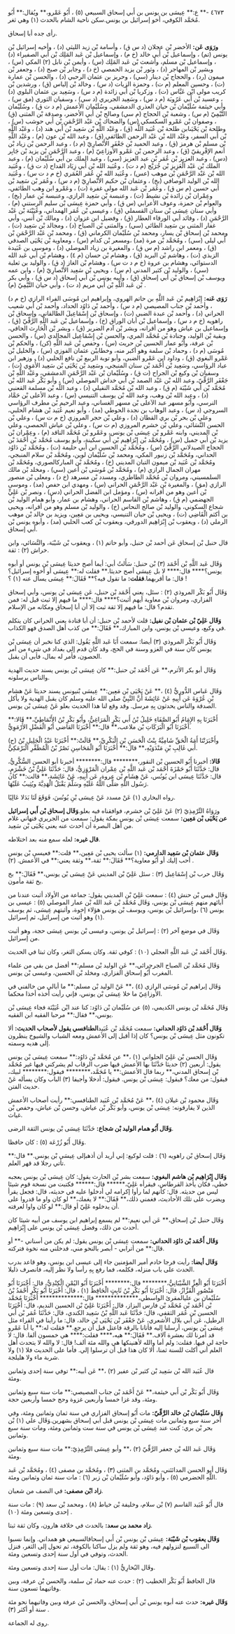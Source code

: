٤٦٧٣ -** ع:** عِيسَى بن يونس بن أَبي إسحاق السبيعي (٥) ، أَبُو عَمْرو،** ويُقال:** أَبُو مُحَمَّد الكوفي، أخو إسرائيل بن يونس.سكن ناحية الشام بالحدث (١) وهي ثغر.

رأى جده أبا إسحاق.

**ورَوَى عَن:** الأخضر بْن عجلان (د س ق) ، وأسامة بْن زيد الليثي (د) ، وأخيه إسرائيل بْن يونس (تم) ، وإسماعيل بْن أَبي خالد (خ م) ، وإسماعيل بْن عَبد المَلِك بْن أَبي الصفيراء (د) ، وإسماعيل بْن مسلم، وأشعث بْن عَبد المَلِك (س) ، وأيمن بْن نابل (٢) المكي (س) ، وبشير بْن المهاجر (د) ، وثور بْن يزيد الحمصي (خ د) ، وجابر بْن صبح (د) ، وجعفر بْن ميمون (رد) ، والحجاج بْن دينار (سي) ، وحريز بن عثمان الرحبي (د) ، والحسن بْن عمارة (ت) ، وحسين المعلم (م ت) ، وحمزة الزيات (د س) ، وخالد بْن إلياس (ق) ، ورشدين بْن كريب مولى ابْن عَبَّاس (ت) ، وزكريا بْن أَبي زائدة (م د س) ، وسَعِيد بن عثمان البلوي (د) ، وعسيد بْن أَبي عَرُوبَة (م د س) ، وسَعِيد الجريري (د سي) ، وسفيان الثوري (مق س) ، وأبي خيثمة سُلَيْمان بْن حيان العذري الدمشقي، وسُلَيْمان الأعمش (م د ت ق) ، وسُلَيْمان التَّيْمِيّ (م س) ، وشعبة بْن الحجاج (م سي) وصالح بْن أَبي الأخضر، وصدقة بْن المثنى (ق) ، وصفوان بْن عَمْرو السكسكي (س) والضحاك بْن عَبْد الرَّحْمَنِ بْن أَبي حوشب (س) ، وطلحة بْن يَحْيَىابن طلحة بْن عُبَيد اللَّه (ق) ، وعَبْد اللَّهِ بْن سَعِيد بْن أَبي هند (د) ، وعَبْد اللَّهِ بْن أَبي السفر، وعَبْد الله بْن عَبْد الرحمن الطائفي (ق) ، وعبد الله بْن عون (م) ، وعَبْد اللَّهِ بْن مسلم بْن هرمز (ق) ، وعبد الحميد بْن جَعْفَر الأَنْصارِيّ (م د) ، وعبد الرحمن بْن زياد بْن أنعم الإفْرِيقيّ (ق) ، وعبد الرحمن بْن عَمْرو الأَوزاعِيّ (م) ، وعبد الرَّحْمَنِ بْن يزيد بْن جَابِر (دس) ، وعبد العزيز بْن عُمَر بْن عبد العزيز (سي) ، وعبد الملك بن أَبي سُلَيْمان (م) ، وعبد الملك بْن عَبْد الْعَزِيزِ بْن جُرَيْج (م د ت) ، وعُبَيد الله بْن أَبي زِيَاد القداح (د ت ق) ، وعُبَيد الله بْن عَبْد الرَّحْمَنِ بْن موهب (عس) ، وعُبَيد الله بْن عُمَر العُمَري (خ م د ت س) ، وعُبَيد الله بْن الوليد الوصافي (بخ) ، وعثمان بْن حكيم الأَنْصارِيّ (م د س) ، وعُمَر بْن سَعِيد بْن أَبي حسين (م س ق) ، وعُمَر بْن عَبد الله مولى غفرة (ت) ، وعَمْرو ابن وهب الطائفي، وعِمْران بْن زائدة بْن نشيط (ت) ، وعنبسة بْن سَعِيد الرازي، وعنبسة بْن عمار (بخ) ، والعوام بْن حمزة، وعوف الأعرابي (س ق) ، وأبي حمزة عِيسَى بْن سليم الرستني (م) ، وأبي سنان عِيسَى بْن سنان القسملي (ق) ، وعيسى بْن عُمَر الهمداني، وعُيَيْنَة بْن عَبْد الرَّحْمَنِ (د) ، وفائد أبي الورقاء العطار (ق) ، وفضيل ابن غزوان (د) ، ومالك بْن أنس، وأبي غفار المثنى بن سَعِيد الطائي (سي) ، والمثنى بْن الصباح (د) ، ومجالد بْن سَعِيد (ت) ، ومحمد بْن إسحاق بْن يسار، ومحمد بْن سُلَيْمان الكرماني (ق) ، ومحمد بْن عَبْد الرَّحْمَنِ بْن أَبي ليلى (سي) ، ومُحَمَّد بْن مرة (مد) ،ومسعر بْن كدام (س) ، ومعاوية بْن يَحْيَى الصدفي (ق) ، ومعمر ابن راشد (م س ق) ، والمغيرة بن زياد الموصلي (د) ، وموسى بن عُبَيدة الزبذي (ت) ، وهاشم بْن البريد (ق) ، وهشام بْن حسان (م ٤) ، وهشام بْن أَبي عَبد الله الدستوائي، وهشام بن عروة (خ م د ت س) ، وهشام بْن الغاز (د ق) ، والوليد بن ثعلبة (سي) ، والوليد بْن كثير المدني (م س) ، ويحيى بْن سَعِيد الأَنْصارِيّ (م) ، وابن عمه ويوسف بْن إسحاق بْن أَبي إسحاق (ق) ، وأبيه يونس بْن أَبي إسحاق (د س ق) ، وأبي بكر بْن عَبد اللَّهِ بْن أَبي مريم (د ت) ، وأبي حيان التَّيْمِيّ (م) .

**رَوَى عَنه:** إِبْرَاهِيم بْن عَبد اللَّهِ بن حاتم الهروي، وإبراهيم ابن مُوسَى الفراء الرازي (خ م د) ، وأحمد بْن جناب المصيصي (م د س) ، وأحمد بْن دَاوُد الحداد، وأحمد بْن أَبي شعيب الحراني (د) ، وأحمد بْن عبدة الضبي (ت) ، وإسحاق بْن إِسْمَاعِيلَ الطالقاني، وإسحاق بْن راهويه (خ م د س) ، وإسماعيل بْن أبان الوراق (خ) ، وإسماعيل بْن عَبد اللَّهِ الرَّقِّيّ (ق) ، وإسماعيل بن عياش وهو من أقرانه، وبشر بْن آدم الضرير (ق) ، وبشر بْن الْحَارِث الحافي، وبقية بْن الوليد، وجنادة بْن مُحَمَّد المري، والحسن بْن إِسْمَاعِيل المجالدي (س) ، والحسن بْن عرفة، وأَبُو عمار الحسين بْن حريث (س) ، وحفص بْن عَبد اللَّهِ (كن) ، والحكم بْن مُوسَى (م د) ، وحماد بْن سلمة وهو أكبر منه، وخطاببْن عثمان الفوزي (س) ، والخليل بْن عَمْرو البغوي (ق) ، وداود ابن عَمْرو الضبي، وأبو توبة الربيع بْن نافع الحلبي (د) ، وزهير ابن عباد الرؤاسي، وسَعِيد بْن أَحْمَد بْن سنان المنبجي، وسَعِيد بْن يَحْيَى بْن سَعِيد الأُمَوِي (ت) ، وسفيان بْن وكيع بْن الجراح (ت ق) ، وسُلَيْمان بْن عَبْد الرَّحْمَنِ الدمشقي، وعَبْد اللَّهِ بْن جَعْفَر الرَّقِّيّ، وعبد الله بْن عَبْد الصمد بْن أَبي خداش الموصلي (س) ، وأبو بَكْر عَبد الله بْن مُحَمَّد بْن أَبي شَيْبَة (م ق) ، وعبد الله بْن مُحَمَّد النفيلي (د) ، وعبد اللَّه بْن مسلمة القعنبي (د) ، وعبد الله بْن وهب، وعبد الله بْن يوسف التنيسي (س) ، وعبد الأعلى بْن حَمَّاد النرسي، وأَبُو مسهر عبد الآعلى بْن مسهر الغساني، وعبد الرحيم بْن مطرف الرؤاسي السروجي (د س) ، وعبد الوهاب بن نجدة الحوطي (مد) ، وأبو نعيم عُبَيد بْن هشام الحلبي، وعلي بْن بحر بْن بري القطان (د) ، وعلي بْن حجر المروزي (خ م ت س) ، وعلي بْن الحسن النَّسَائي، وعلي بْن خشرم المروزي (م ت س) ، وعلي بْن عياش الحمصي، وعلي بْن المديني، وابنه عَمْرو بْن عِيسَى بْن يونس، وعَمْرو بْن مُحَمَّد الناقد (م) ، وعِمْران بْن يزيد بْن أَبي جميل (س) ، ومُحَمَّد بْن إِبْرَاهِيم بْن أَبي سكينة، وأبو يوسف مُحَمَّد بْن أَحْمَدَ بْن الحجاج الصيدلاني الرَّقِّيّ (س) ، ومُحَمَّد بْن الحسين ابن أَبي حليمة (ت) ، ومُحَمَّد بْن دَاوُد الحداني، ومُحَمَّد بْن زنبور المكي، ومحمد بْن سُلَيْمان لوين، ومُحَمَّد بْن سلام المنبجي، ومُحَمَّد بْن عُبَيد بْن ميمون التبان المديني (خ) ، ومُحَمَّد بْن المباركالصوري، ومُحَمَّد بْن مهران الجمال الرازي (م) ، ومُحَمَّد بْن مُوسَى بْن أعين (سي) ، ومخلد بْن مالك السلمسيني، ومروان بْن مُحَمَّد الطاطري، ومسدد بْن مسرهد (خ د) ، ومعلى بْن منصور الرازي (مق) ، والمغيرة بْن عَبْد الرَّحْمَنِ الحراني (س) ، ومهدي ابن حفص (مد) ، وموسى بْن أعين وهو من أقرانه (س) ، ومؤمل ابن الفضل الحراني (دس) ، ونصر بْن عَلِيٍّ الجهضمي (م ق) ، وهاشم بْن القاسم الحراني، وهشام بن عمار، وأبو همام الوليد بْن شجاع السكوني، والوليد بْن صالح النحاس (خ) ، والوليد بْن مسلم وهو من أقرانه، ويحيى بن أكثم الْقَاضِي (ت) ، ويحيى بْن حيان التنيسي، ويحيى بن مَعِين، ويزيد بن خالد بْن موهب الرملي (د) ، ويعقوب بْن إِبْرَاهِيم الدورقي، ويعقوب بْن كعب الحلبي (مد) ، وأبوه يونس بْن أَبي إسحاق.

قال حنبل بْن إسحاق عَن أحمد بْن حنبل، وأبو حاتم (١) ، ويعقوب بْن شَيْبَة، والنَّسَائي، وابن خراش (٢) : ثقة.

وَقَال عَبد اللَّهِ بْن أَحْمَد (٣) بْن حنبل: سَأَلتُ أبي: أيما أصح حديثا عِيسَى بْن يونس أو أبوه يونس؟**** قال:**** لا بل عِيسَى أصح حديثا.** فقلت له:** عِيسَى أو أخوه إسرائيل؟ قال: ما أقربهما.**فقلت:** ما تقول فيه؟** فَقَالَ:** عِيسَى يسأل عنه (١) ؟ !

وَقَال أَبُو بَكْر المروذي (٢) : سئل، يعني أَحْمَد بْن حنبل، عَن عِيسَى بْن يونس، وأبي إسحاق الفزاري، ومروان بْن معاوية أيهم أثبت؟**** قال:**** ما فيهم إلا ثبت قيل له: فمن تقدم؟ قال: ما فيهم إلا ثقة ثبت إلا أن أبا إسحاق ومكانه من الإسلام.

**وَقَال عَلِيّ بْن عثمان بْن نفيل:** قلت لأحمد بْن حنبل: أن أبا قتادة يعني الحراني كان يتكلم في وكيع، وعيسى بْن يونس، وابن المبارك،** فَقَالَ:** من كذب أهل الصدق فهو الكذاب.

وَقَال أَبُو بَكْر المروذي (٣) أيضا: سمعت أَبَا عَبد اللَّهِ يَقُول: الذي كنا نخبر أن عِيسَى بْن يونس كان سنة في الغزو وسنة في الحج، وقد كان قدم إلى بغداد في شيء من أمر الحصون، فأمر له بمال، فأبى أن يقبل.

وَقَال أبو بكر الأثرم،** عَن أَحْمَد بْن حنبل:** كان عِيسَى بْن يونس يسند حديث الهدية والناس يرسلونه.

وَقَال عَباس الدُّورِيُّ (٤) ،** عَنْ يَحْيَى بْن مَعِين:** عِيسَى بْنيونس يسند حديثا عَنْ هشام بْنِ عُرْوَةَ عَن أَبِيهِ عَنْ عَائِشَةَ أَنَّ النَّبِيَّ صلى الله عليه وسلم كان يقبل الهدية ولا يأكل الصدقة والناس يحدثون بِهِ مرسل. وقد وقع لنا هذا الحديث بعلو عَنْ عِيسَى بْن يونس.

أَخْبَرَنَا بِهِ الإِمَامُ أَبُو الصَّفَاءِ خَلِيلُ بْنُ أَبي بَكْرٍ الْمَرَاغِيُّ، وأَبُو بَكْرِ بْنُ الأَنْمَاطِيِّ،** قَالا:** أَخْبَرَنَا أَبُو الْبَرَكَاتِ بْن ملاعب،** قال:** أَخْبَرَنَا القاضي أَبُو الْفَضْلِ الأُرْمَوِيُّ.

(ح) وأَخْبَرَتْنَا أَمَةُ الْحَقِّ شَامِيَّةُ بِنْتُ الْحَسَنِ بْنِ الْبَكْرِيِّ،** قَالَتْ:** أَخْبَرَنَا عَبْدُ الْجَلِيلِ بْنُ أَبي غَالِبِ بْنِ مَنْدَوَيْهِ،** قال:** أَخْبَرَنَا أَبُو الْمَحَاسِنِ نَصْرُ بْنُ الْمُظَفَّرِ الْبَرْمَكِيُّ.

**قَالا:** أخبرنا أَبُو الحسين بْن النقور،******** قال:******** أخبرنا أبو الحسن السُّكَّرِيُّ، قال: حَدَّثَنَا أَبُو حَمْزَةَ أَحْمَد بْن عَبد اللَّهِ بْن عِمْران الْمَرْوَزِيُّ، قال: حَدَّثَنَا عَلِيُّ بْنُ خَشْرَمٍ، قال: حَدَّثَنَا عِيسَى ابن يُونُس، عَنْ هِشَام بْن عروة، عَن أَبِيهِ، عَنْ عَائِشَة،** قالت:** كان رَسُول اللَّهِ صَلَّى اللَّهُ عَلَيْهِ وسَلَّمَ يَقْبَلُ الْهَدِيَّةَ ويُثِيبُ عَلَيْهَا.

رواه البخاري (١) عَنْ مسدد عَنْ عِيسَى بْنِ يُونُسَ، فَوَقَعَ لَنَا بَدَلا عَالِيًا.

ورَوَاهُ التِّرْمِذِيّ (٢) عَنْ عَلِيّ بْن خشرم، فوافقناه فيه بعلو.**وَقَال إسحاق بْن أَبي إسرائيل عن يَحْيَى بْن مَعِين:** سمعت عِيسَى بْن يونس بمكة يقول: سمعت من الجريري فنهاني غلام من أهل البصرة أن أحدث عنه يعني يَحْيَى بْن سَعِيد.

**قال غيره:** لعله سمع منه بعد اختلاطه.

**وَقَال عثمان بْن سَعِيد الدارمي:** (١) سألت يحيى بْن مَعِين،** قلت:** فعيسى بْن يونس أحب إليك أو أَبُو معاوية؟** فَقَالَ:** ثقة،** وثقة يعني:** في الأعمش. (٢) .

وَقَال حرب بْن إِسْمَاعِيل (٣) : سئل عَلِيّ بْن المديني عَنْ عِيسَى بْن يونس،** فَقَالَ:** بخ بخ ثقة مأمون.

وَقَال قيس بْن حنش (٤) : سمعت عَلِيّ بْن المديني يقول: جماعة من الأولاد أثبت عندنا من أبائهم منهم عِيسَى بْن يونس، وَقَال مُحَمَّد بْن عَبد الله بْن عمار الموصلي (٥) : عيسى بن يونس (٦) ،وإسرائيل بْن يونس، ويوسف بْن يونس هؤلاء إخوة، وأثبتهم عِيسَى، ثم يوسف (١) وهو أثبت من إسرائيل، ثم إسرائيل.

وَقَال في موضع آخر (٢) : إسرائيل بْن يونس، وعيسى بْن يونس عِيسَى حجة، وهو أثبت من إسرائيل.

وَقَال أَحْمَد بْن عَبد اللَّهِ العجلي (١٠) : كوفي ثقة. وكان يسكن الثغر، وكان ثبتا في الحديث.

وَقَال مُحَمَّد بْن الصباح الجرجرائي،** عَنِ الوليد بْن مسلم:** أفضل من بقي من علماء المغرب أَبُو إسحاق الفزاري، ومخلد بْن الحسين، وعيسى بْن يونس.

وَقَال إبراهيم بْن مُوسَى الرازي (٤) ،** عَنْ الوليد بْن مسلم:** ما أبالي من خالفني في الأَوزاعِيّ ما خلا عِيسَى بْن يونس، فإني رأيت أخذه أخذا محكما.

وَقَال مُحَمَّد بْن يونس الكديمي، (٥) عن سُلَيْمان بْن دَاوُد: كنا عند ابْن عُيَيْنَة فجاء عِيسَى بْن يونس،** فقال:** مرحبا الفقيه ابن الفقيه.

**وَقَال أَحْمَد بْن دَاوُد الحداني:** سمعت مُحَمَّد بْن عُبَيد**الطنافسي يقول لأصحاب الحديث:** ألا تكونون مثل عِيسَى بْن يونس؟ كان إذا أقبل إلى الأعمش ومعه الشباب والشيوخ ينظرون إلى هديه وسمته.

وَقَال الحسن بْن عَلِيّ الحلواني (١) ،** عن مُحَمَّد بْن دَاوُد:** سمعت عِيسَى بْن يونس يقول: أربعين (٢) حديثا حَدَّثَنَا بها الأعمش فيها ضرب الرقاب لم يشركني فيها غير مُحَمَّد بْن إسحاق المدني،** ربما قال الأعمش:** يا مُحَمَّد،******** فيقول:******** لبيك، فيقول: من معك؟ فيقول: عِيسَى بْن يونس. فيقول: أدخلا وأجيفا (٣) الباب وكان يسأله عَنْ حديث الفتن.

وَقَال محمود بْن غيلان (٤) ،** عَنْ مُحَمَّد بْن عُبَيد الطنافسي:** رأيت أصحاب الأعمش الذين لا يفارقونه: عِيسَى بْن يونس، وأبو بَكْر بْن عياش، وحسن بْن عياش، وحفص بْن غياث.

**وَقَال أَبُو همام الوليد بْن شجاع:** حَدَّثَنَا عِيسَى بْن يونس الثقة الرضى.

وَقَال أَبُو زُرْعَة (٥) : كان حافظا.

وَقَال إسحاق بْن راهويه (٦) : قلت لوكيع: إني أريد أن أذهبإلى عِيسَى بْن يونس.** قال:** تأتي رجلا قد قهر العلم.

**وَقَال إِبْرَاهِيم بْن هاشم البغوي:** سمعت بشر بْن الحارث يقول: كان عِيسَى بْن يونس يعجبه خطي، فكان يأخذ القرطاس، فيقرأه عَلِيّ،****** قال:****** فكتبت من نسخة قوم شيئا ليس من حديثه. قال: كأنهم لما رأوا إكرامه لي أدخلوا عليه في حديثه، قال: فجعل يقرأ ويضرب على تلك الأحاديث، فغمني ذلك،** فَقَالَ:** لا يغمك،** لو كان واو ما قدروا على أن يدخلوه عَلِيّ أو قال:** لو كان واوا لعرفته.

وَقَال حنبل بْن إسحاق،** عَن أبي نعيم:** لم يسمع إبراهيم ابن يوسف من أبيه شيئا كان أحدث من ذلك، وفضل عِيسَى بْن يونس على إِبْرَاهِيم.

**وَقَال أَحْمَد بْن دَاوُد الحداني:** سمعت عِيسَى بْن يونس يقول: لم يكن من أسناني -** أو قال:** من أترابي - أبصر بالنحو مني، فدخلني منه نخوة فتركته.

**وَقَال أيضا:** رأيت فرجا خادم أمير المؤمنين جاء إلى عيسى ابن يونس، وهو قاعد بدرب الحدث على باب منزله، فكلمه، فما رفع بِهِ رأسا ولا نظر إليه، فانصرف ذليلا.

أَخْبَرَنَا أَبُو الْعِزِّ الشَّيْبَانِيُّ،******** قال:******** أَخْبَرَنَا أَبُو اليُمْنِ الْكِنْدِيُّ، قال: أَخْبَرَنَا أَبُو مَنْصُورٍ الْقَزَّازُ، قال: أَخْبَرَنَا أَبُو بَكْرِ بْنُ ثَابِتٍ الْحَافِظُ (١) ، قال: أَخْبَرَنَا أَبُو بَكْرٍ أَحْمَدُ بْنُ سُلَيْمان بن عليالمقرئ الواسطي،************** قال:************** أَخْبَرَنَا مُحَمَّد بْن أَحْمَد بْن مُحَمَّد بْن فارس البزاز، قال: أَخْبَرَنَا عَلِيّ بْن الحسين النديم، قال: أَخْبَرَنَا الحسين بْن عُمَر الثقفي، قال: حَدَّثَنَا عَبد اللَّهِ بْنُ سَعِيد الكندي، قال: حَدَّثَنَا عُمَر بْن أَبي الرطيل، عَن أبي بلال الأشعري، عَنْ جَعْفَر بْن يَحْيَى بْن خالد، قال: ما رأينا في القراء مثل عِيسَى بْن يونس، أرسلنا إليه فأتانا بالرقة فاعتل قبل أن يرجع.** فقلت له:** يا أبا عَمْرو قد أمرنا لك بعشرة آلاف.** فَقَالَ:** هيه،**** فقلت:**** هي خمسون ألفا. قال: لا حاجة لي فيها. فقلت: ولم أما والله لأهنينكها هي والله مئة ألف! قال: لا والله لا يتحدث أهل العلم أني أكلت للسنة ثمنا، ألا كان هذا قبل أن ترسلوا إلي. فأما على الحديث فلا (١) ولا شربة ماء ولا هليلجة.

قال عُبَيد الله بْن سَعِيد بْن كثير بْن عفير (٢) ،** عَن أبيه:** توفي سنة إحدى وثمانين ومئة.

وَقَال أَبُو بَكْر بْن أَبي خيثمة،** عَنْ أَحْمَد بْن جناب المصيصي:** مات سنة سبع وثمانين ومئة، وقد غزا خمسا وأربعين غزوة وحج خمسا وأربعين حجة.

**وَقَال سُلَيْمان بْن خالد الرَّقِّيّ:** مات أَبُو إسحاق الفزاري في سنة ثمان وثمانين ومئة، وفي آخر سنة سبع وثمانين مات عِيسَى بْن يونس قبل أبي إسحاق بشهرين.وَقَال علي (١) بْن بحر بْن بري: كنت عند عِيسَى بْن يونس في سنة ست وثمانين ومئة، ومات سنة سبع وثمانين.

وَقَال عَبد الله بْن جعفر الرَّقِّيّ (٢) ،** وأبو عِيسَى التِّرْمِذِيّ:** مات سنة سبع وثمانين ومئة.

وَقَال أبو الحسن المدائئني، ومُحَمَّد بن المثنى (٣) ، ومُحَمَّد بن مصفى (٤) ، ومُحَمَّد بْن عَبد اللَّهِ الحضرمي (٥) ، وأبو دَاوُد، وأبو سُلَيْمان بْن زبر (٦) : مات سنة ثمان وثمانين ومئة.

**زاد ابْن مصفى:** في النصف من شعبان.

قال أَبُو عُبَيد القاسم (٧) بْن سلام، وخليفة بْن خياط (٨) ، ومحمد بْن سعد (٩) : مات سنة إحدى وتسعين ومئة (١٠) .

**زاد محمد بن سعد:** بالحدث في خلافة هارون، وكان ثقة ثبتا.

**وَقَال يعقوب بْن شَيْبَة:** عِيسَى بْن يونس بْن أَبي إسحاقالسبيعي هو همداني. وإنما نسبوا الى السبيع لنزولهم فيه، وهو ثقة ولم يزل ساكنا بالكوفة، ثم تحول إلى الثغر، فنزل الحدث، وتوفي في أول سنة إحدى وتسعين ومئة.

وقَال البُخارِيُّ (١) : يقال: مات أول سنة إحدى وتسعين ومئة.

قال الحافظ أَبُو بَكْر الخطيب (٢) : حدث عنه حماد بْن سلمة، والحسن بْن عرفة، وبين وفاتيهما تسعون سنة.

**وَقَال غيره:** حدث عنه أبوه يونس بْن أَبي إسحاق، والحسن بْن عرفة وبين وفاتيهما نحو مئة سنة أو أكثر (٣) .

روى له الجماعة.